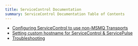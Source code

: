 ```yaml
---
title: ServiceControl Documentation
summary: ServiceControl Documentation Table of Contents
---
```


<a name="sc-toc"></a>

- [Configuring ServiceControl to use non-MSMQ Transports](multi-transport-support)
- [Setting custom hostname for ServiceControl & ServicePulse](setting-custom-hostname)
- [Troubleshooting](troubleshooting)
